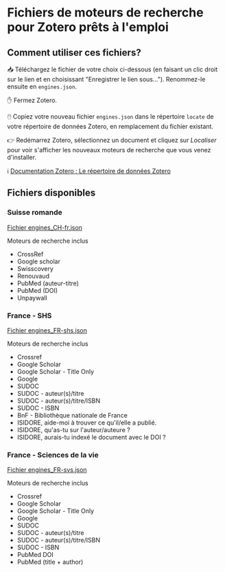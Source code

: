 # Fichiers de moteurs de recherche pour Zotero prêts à l'emploi

## Comment utiliser ces fichiers?

:inbox_tray:  Téléchargez le fichier de votre choix ci-dessous (en faisant un clic droit sur le lien et en choisissant "Enregistrer le lien sous…"). Renommez-le ensuite en `engines.json`.

✋ Fermez Zotero.

:computer_mouse:  Copiez votre nouveau fichier `engines.json` dans le répertoire `locate` de votre répertoire de données Zotero, en remplacement du fichier existant.

👉 Redémarrez Zotero, sélectionnez un document et cliquez sur *Localiser* pour voir s'afficher les nouveaux moteurs de recherche que vous venez d'installer.

:information_source: [Documentation Zotero : Le répertoire de données Zotero](https://www.zotero.org/support/zotero_data)


## Fichiers disponibles

### Suisse romande

[Fichier engines_CH-fr.json](https://raw.githubusercontent.com/zfrancophone/zfrancophone-blog/master/2020-05-moteurs/engines_CH-fr.json)

Moteurs de recherche inclus
* CrossRef
* Google scholar
* Swisscovery
* Renouvaud
* PubMed (auteur-titre)
* PubMed (DOI)
* Unpaywall

### France - SHS

[Fichier engines_FR-shs.json](https://raw.githubusercontent.com/zfrancophone/zfrancophone-blog/master/2020-05-moteurs/engines_FR-shs.json)

Moteurs de recherche inclus

* Crossref
* Google Scholar
* Google Scholar - Title Only
* Google
* SUDOC
* SUDOC - auteur(s)/titre
* SUDOC - auteur(s)/titre/ISBN
* SUDOC - ISBN
* BnF - Bibliothèque nationale de France
* ISIDORE, aide-moi à trouver ce qu'il/elle a publié.
* ISIDORE, qu'as-tu sur l'auteur/auteure ?
* ISIDORE, aurais-tu indexé le document avec le DOI ?

### France - Sciences de la vie

[Fichier engines_FR-svs.json](https://raw.githubusercontent.com/zfrancophone/zfrancophone-blog/master/2020-05-moteurs/engines_FR-svs.json)

Moteurs de recherche inclus

* Crossref
* Google Scholar
* Google Scholar - Title Only
* Google
* SUDOC
* SUDOC - auteur(s)/titre
* SUDOC - auteur(s)/titre/ISBN
* SUDOC - ISBN
* PubMed DOI
* PubMed (title + author)
